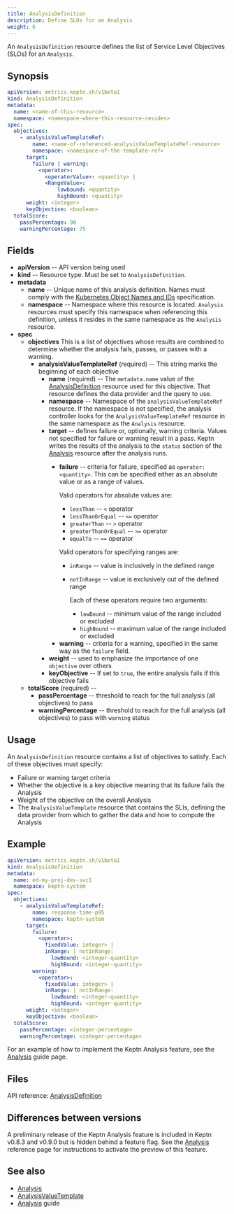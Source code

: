```yaml
---
title: AnalysisDefinition
description: Define SLOs for an Analysis
weight: 6
---
```


An `AnalysisDefinition` resource defines the
list of Service Level Objectives (SLOs) for an `Analysis`.

## Synopsis

```yaml
apiVersion: metrics.keptn.sh/v1beta1
kind: AnalysisDefinition
metadata:
  name: <name-of-this-resource>
  namespace: <namespace-where-this-resource-resides>
spec:
  objectives:
    - analysisValueTemplateRef:
        name: <name-of-referenced-analysisValueTemplateRef-resource>
        namespace: <namespace-of-the-template-ref>
      target:
        failure | warning:
          <operator>:
            <operatorValue>: <quantity> |
            <RangeValue>:
                lowbound: <quantity>
                highBound: <quantity>
      weight: <integer>
      keyObjective: <boolean>
  totalScore:
    passPercentage: 90
    warningPercentage: 75
```

## Fields

* **apiVersion** -- API version being used
* **kind** -- Resource type.
   Must be set to `AnalysisDefinition`.
* **metadata**
  * **name** -- Unique name of this analysis definition.
    Names must comply with the
    [Kubernetes Object Names and IDs](https://kubernetes.io/docs/concepts/overview/working-with-objects/names/#dns-subdomain-names)
    specification.
  * **namespace** -- Namespace where this resource is located.
    `Analysis` resources must specify this namespace
    when referencing this definition,
    unless it resides in the same namespace as the `Analysis` resource.
* **spec**
  * **objectives**
    This is a list of objectives whose results are combined
    to determine whether the analysis fails, passes, or passes with a warning.
    * **analysisValueTemplateRef** (required) --
      This string marks the beginning of each objective
      * **name** (required) -- The `metadata.name` value of the
      [AnalysisDefinition](analysisdefinition.md)
      resource used for this objective.
      That resource defines the data provider and the query to use.
      * **namespace** --
        Namespace of the `analysisValueTemplateRef` resource.
        If the namespace is not specified,
        the analysis controller looks for the `AnalysisValueTemplateRef` resource
        in the same namespace as the `Analysis` resource.
      * **target** -- defines failure or, optionally, warning criteria.
        Values not specified for failure or warning result in a pass.
        Keptn writes the results of the analysis to the `status` section
        of the
        [Analysis](analysis.md)
        resource after the analysis runs.
        * **failure** -- criteria for failure, specified as
          `operator: <quantity>`.
          This can be specified either as an absolute value
          or as a range of values.

          Valid operators for absolute values are:
          * `lessThan` -- `<` operator
          * `lessThanOrEqual` -- `<=` operator
          * `greaterThan` -- `>` operator
          * `greaterThanOrEqual` -- `>=` operator
          * `equalTo` -- `==` operator

          Valid operators for specifying ranges are:
          * `inRange` -- value is inclusively in the defined range
          * `notInRange` --  value is exclusively out of the defined range

            Each of these operators require two arguments:

            * `lowBound` -- minimum value of the range included or excluded
            * `highBound` -- maximum value of the range included or excluded
        <!-- markdownlint-disable -->
        * **warning** -- criteria for a warning,
          specified in the same way as the `failure` field.
      * **weight**  -- used to emphasize the importance
        of one `objective` over others
      * **keyObjective** -- If set to `true`,
        the entire analysis fails if this objective fails
  * **totalScore** (required) --
    * **passPercentage** -- threshold to reach for the full analysis
      (all objectives) to pass
    <!-- markdownlint-disable -->
    * **warningPercentage** -- threshold to reach
      for the full analysis (all objectives) to pass with  `warning` status

## Usage

An `AnalysisDefinition` resource contains a list of objectives to satisfy.
Each of these objectives must specify:

* Failure or warning target criteria
* Whether the objective is a key objective
  meaning that its failure fails the Analysis
* Weight of the objective on the overall Analysis
* The `AnalysisValueTemplate` resource that contains the SLIs,
  defining the data provider from which to gather the data
  and how to compute the Analysis

## Example

```yaml
apiVersion: metrics.keptn.sh/v1beta1
kind: AnalysisDefinition
metadata:
  name: ed-my-proj-dev-svc1
  namespace: keptn-system
spec:
  objectives:
    - analysisValueTemplateRef:
        name: response-time-p95
        namespace: keptn-system
      target:
        failure:
          <operator>:
            fixedValue: integer> |
            inRange: | notInRange:
              lowBound: <integer-quantity>
              highBound: <integer-quantity>
        warning:
          <operator>:
            fixedValue: integer> |
            inRange: | notInRange:
              lowBound: <integer-quantity>
              highBound: <integer-quantity>
      weight: <integer>
      keyObjective: <boolean>
  totalScore:
    passPercentage: <integer-percentage>
    warningPercentage: <integer-percentage>
```

For an example of how to implement the Keptn Analysis feature, see the
[Analysis](../../guides/slo.md)
guide page.

## Files

API reference:
[AnalysisDefinition](../api-reference/metrics/v1beta1/_index.md#analysisdefinition)

## Differences between versions

A preliminary release of the Keptn Analysis feature
is included in Keptn v0.8.3 and v0.9.0 but is hidden behind a feature flag.
See the
[Analysis](analysis.md/#differences-between-versions)
reference page for instructions to activate the preview of this feature.

## See also

* [Analysis](analysis.md)
* [AnalysisValueTemplate](analysisvaluetemplate.md)
* [Analysis](../../guides/slo.md) guide
